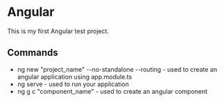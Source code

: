 # Angular

This is my first Angular test project.

## Commands

- ng new "project_name" --no-standalone --routing - used to create an angular application using app.module.ts
- ng serve - used to run your application
- ng g c "component_name" - used to create an angular component
